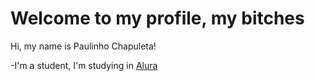 # Welcome to my profile, my bitches

Hi, my name is Paulinho Chapuleta!

-I'm a student, I'm studying in [Alura](https://www.alura.com.br/)
